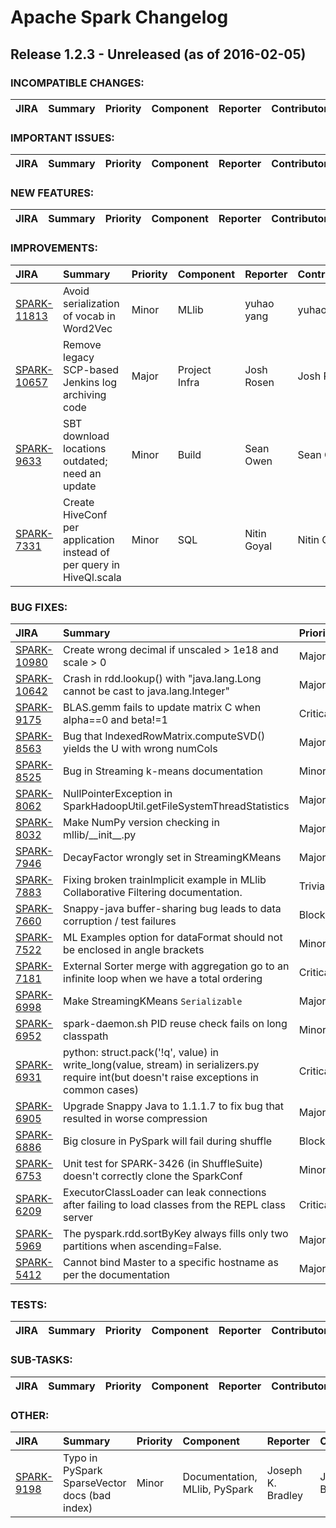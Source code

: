 
<!---
# Licensed to the Apache Software Foundation (ASF) under one
# or more contributor license agreements.  See the NOTICE file
# distributed with this work for additional information
# regarding copyright ownership.  The ASF licenses this file
# to you under the Apache License, Version 2.0 (the
# "License"); you may not use this file except in compliance
# with the License.  You may obtain a copy of the License at
#
#     http://www.apache.org/licenses/LICENSE-2.0
#
# Unless required by applicable law or agreed to in writing, software
# distributed under the License is distributed on an "AS IS" BASIS,
# WITHOUT WARRANTIES OR CONDITIONS OF ANY KIND, either express or implied.
# See the License for the specific language governing permissions and
# limitations under the License.
-->
# Apache Spark Changelog

## Release 1.2.3 - Unreleased (as of 2016-02-05)

### INCOMPATIBLE CHANGES:

| JIRA | Summary | Priority | Component | Reporter | Contributor |
|:---- |:---- | :--- |:---- |:---- |:---- |


### IMPORTANT ISSUES:

| JIRA | Summary | Priority | Component | Reporter | Contributor |
|:---- |:---- | :--- |:---- |:---- |:---- |


### NEW FEATURES:

| JIRA | Summary | Priority | Component | Reporter | Contributor |
|:---- |:---- | :--- |:---- |:---- |:---- |


### IMPROVEMENTS:

| JIRA | Summary | Priority | Component | Reporter | Contributor |
|:---- |:---- | :--- |:---- |:---- |:---- |
| [SPARK-11813](https://issues.apache.org/jira/browse/SPARK-11813) | Avoid serialization of vocab in Word2Vec |  Minor | MLlib | yuhao yang | yuhao yang |
| [SPARK-10657](https://issues.apache.org/jira/browse/SPARK-10657) | Remove legacy SCP-based Jenkins log archiving code |  Major | Project Infra | Josh Rosen | Josh Rosen |
| [SPARK-9633](https://issues.apache.org/jira/browse/SPARK-9633) | SBT download locations outdated; need an update |  Minor | Build | Sean Owen | Sean Owen |
| [SPARK-7331](https://issues.apache.org/jira/browse/SPARK-7331) | Create HiveConf per application instead of per query in HiveQl.scala |  Minor | SQL | Nitin Goyal | Nitin Goyal |


### BUG FIXES:

| JIRA | Summary | Priority | Component | Reporter | Contributor |
|:---- |:---- | :--- |:---- |:---- |:---- |
| [SPARK-10980](https://issues.apache.org/jira/browse/SPARK-10980) | Create wrong decimal if unscaled \> 1e18 and scale \> 0 |  Major | SQL | Davies Liu | Davies Liu |
| [SPARK-10642](https://issues.apache.org/jira/browse/SPARK-10642) | Crash in rdd.lookup() with "java.lang.Long cannot be cast to java.lang.Integer" |  Major | PySpark | Thouis Jones | Liang-Chi Hsieh |
| [SPARK-9175](https://issues.apache.org/jira/browse/SPARK-9175) | BLAS.gemm fails to update matrix C when alpha==0 and beta!=1 |  Critical | MLlib | Meihua Wu | Meihua Wu |
| [SPARK-8563](https://issues.apache.org/jira/browse/SPARK-8563) | Bug that IndexedRowMatrix.computeSVD() yields the U with wrong numCols |  Major | MLlib | 19 Lee | 19 Lee |
| [SPARK-8525](https://issues.apache.org/jira/browse/SPARK-8525) | Bug in Streaming k-means documentation |  Minor | Documentation, MLlib | Oleksiy Dyagilev | Oleksiy Dyagilev |
| [SPARK-8062](https://issues.apache.org/jira/browse/SPARK-8062) | NullPointerException in SparkHadoopUtil.getFileSystemThreadStatistics |  Major | Spark Core | Josh Rosen | Josh Rosen |
| [SPARK-8032](https://issues.apache.org/jira/browse/SPARK-8032) | Make NumPy version checking in mllib/\_\_init\_\_.py |  Major | MLlib, PySpark | Manoj Kumar | Manoj Kumar |
| [SPARK-7946](https://issues.apache.org/jira/browse/SPARK-7946) | DecayFactor wrongly set in StreamingKMeans |  Major | MLlib, Streaming | Manoj Kumar | Manoj Kumar |
| [SPARK-7883](https://issues.apache.org/jira/browse/SPARK-7883) | Fixing broken trainImplicit example in MLlib Collaborative Filtering documentation. |  Trivial | Documentation, MLlib | Mike Dusenberry | Mike Dusenberry |
| [SPARK-7660](https://issues.apache.org/jira/browse/SPARK-7660) | Snappy-java buffer-sharing bug leads to data corruption / test failures |  Blocker | Shuffle, Spark Core | Josh Rosen | Josh Rosen |
| [SPARK-7522](https://issues.apache.org/jira/browse/SPARK-7522) | ML Examples option for dataFormat should not be enclosed in angle brackets |  Minor | Examples | Bryan Cutler | Bryan Cutler |
| [SPARK-7181](https://issues.apache.org/jira/browse/SPARK-7181) | External Sorter merge with aggregation go to an infinite loop when we have a total ordering |  Critical | Spark Core | Qiping Li | Qiping Li |
| [SPARK-6998](https://issues.apache.org/jira/browse/SPARK-6998) | Make StreamingKMeans `Serializable` |  Major | MLlib | Shixiong Zhu | Shixiong Zhu |
| [SPARK-6952](https://issues.apache.org/jira/browse/SPARK-6952) | spark-daemon.sh PID reuse check fails on long classpath |  Minor | Deploy | Punya Biswal | Punya Biswal |
| [SPARK-6931](https://issues.apache.org/jira/browse/SPARK-6931) | python: struct.pack('!q', value) in write\_long(value, stream) in serializers.py require int(but doesn't raise exceptions in common cases) |  Critical | PySpark | Chunxi Zhang | Bryan Cutler |
| [SPARK-6905](https://issues.apache.org/jira/browse/SPARK-6905) | Upgrade Snappy Java to 1.1.1.7 to fix bug that resulted in worse compression |  Major | Spark Core | Josh Rosen | Josh Rosen |
| [SPARK-6886](https://issues.apache.org/jira/browse/SPARK-6886) | Big closure in PySpark will fail during shuffle |  Blocker | PySpark | Davies Liu | Davies Liu |
| [SPARK-6753](https://issues.apache.org/jira/browse/SPARK-6753) | Unit test for SPARK-3426 (in ShuffleSuite) doesn't correctly clone the SparkConf |  Minor | Tests | Kay Ousterhout | Kay Ousterhout |
| [SPARK-6209](https://issues.apache.org/jira/browse/SPARK-6209) | ExecutorClassLoader can leak connections after failing to load classes from the REPL class server |  Critical | Spark Core | Josh Rosen | Josh Rosen |
| [SPARK-5969](https://issues.apache.org/jira/browse/SPARK-5969) | The pyspark.rdd.sortByKey always fills only two partitions when ascending=False. |  Major | PySpark | Milan Straka | Milan Straka |
| [SPARK-5412](https://issues.apache.org/jira/browse/SPARK-5412) | Cannot bind Master to a specific hostname as per the documentation |  Major | Deploy | Alexis Seigneurin | Sean Owen |


### TESTS:

| JIRA | Summary | Priority | Component | Reporter | Contributor |
|:---- |:---- | :--- |:---- |:---- |:---- |


### SUB-TASKS:

| JIRA | Summary | Priority | Component | Reporter | Contributor |
|:---- |:---- | :--- |:---- |:---- |:---- |


### OTHER:

| JIRA | Summary | Priority | Component | Reporter | Contributor |
|:---- |:---- | :--- |:---- |:---- |:---- |
| [SPARK-9198](https://issues.apache.org/jira/browse/SPARK-9198) | Typo in PySpark SparseVector docs (bad index) |  Minor | Documentation, MLlib, PySpark | Joseph K. Bradley | Joseph K. Bradley |


